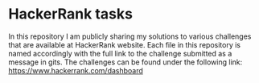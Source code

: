 # HackerRank tasks

In this repository I am publicly sharing my solutions to various challenges that are available at HackerRank website. Each file in this repository is named accordingly with the full link to the challenge submitted as a message in gits. The challenges can be found under the following link: https://www.hackerrank.com/dashboard
